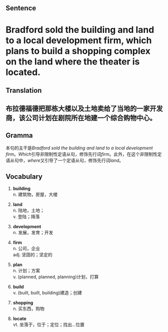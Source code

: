 ## Sentence

<h1>Bradford sold the building and land to a local development firm, which plans to build a shopping complex on the land where the theater is located.</h1>

## Translation

<h2>布拉德福德把那栋大楼以及土地卖给了当地的一家开发商，该公司计划在剧院所在地建一个综合购物中心。</h2>

## Gramma     

本句的主干是*Bradford sold the building and land to a local development firm*。*Which*引导非限制性定语从句，修饰先行词*firm*。此外，在这个非限制性定语从句中，*where*又引导了一个定语从句，修饰先行词*land*。      


## Vocabulary   

1. **building**      
n. 建筑物，房屋，大楼        

2. **land**       
n. 陆地，土地；      
v. 登陆；降落        

3. **development**       
n. 发展，发育；开发        

4. **firm**        
n. 公司，企业        
adj. 坚固的；坚定的       

5. **plan**       
n. 计划；方案         
v. (planned, planned, planning)计划，打算        

6. **build**        
v. (built, built, building)建造；创建       

7. **shopping**       
n. 买东西，购物        

8. **locate**       
vt. 坐落于，位于；定位；找出...位置        


